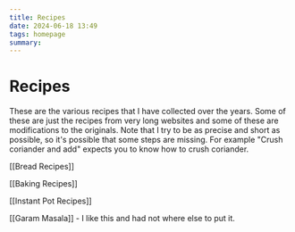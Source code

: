 ```yaml
---
title: Recipes
date: 2024-06-18 13:49
tags: homepage
summary:
---
```

# Recipes

These are the various recipes that I have collected over the years. Some of these are just the recipes from very long websites and some of these are modifications to the originals.
Note that I try to be as precise and short as possible, so it's possible that some steps are missing. 
For example "Crush coriander and add" expects you to know how to crush coriander.

[[Bread Recipes]]

[[Baking Recipes]]

[[Instant Pot Recipes]]

[[Garam Masala]] - I like this and had not where else to put it.